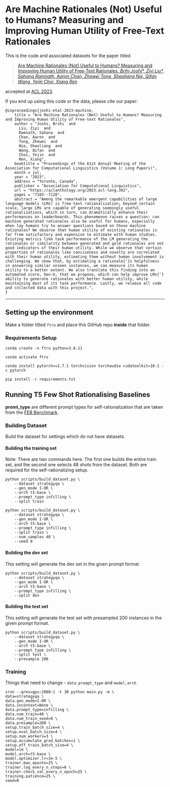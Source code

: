 # Are Machine Rationales (Not) Useful to Humans? Measuring and Improving Human Utility of Free-Text Rationales

This is the code and associated datasets for the paper titled 

>[Are Machine Rationales (Not) Useful to Humans? Measuring and Improving Human Utility of Free-Text Rationales. *Brihi Joshi\*, Ziyi Liu\*, Sahana Ramnath, Aaron Chan, Zhewei Tong, Shaoliang Nie, Qifan Wang, Yejin Choi, Xiang Ren*](https://aclanthology.org/2023.acl-long.392/)

accepted at [ACL 2023](https://2023.aclweb.org/).

If you end up using this code or the data, please cite our paper: 

```
@inproceedings{joshi-etal-2023-machine,
    title = "Are Machine Rationales (Not) Useful to Humans? Measuring and Improving Human Utility of Free-text Rationales",
    author = "Joshi, Brihi  and
      Liu, Ziyi  and
      Ramnath, Sahana  and
      Chan, Aaron  and
      Tong, Zhewei  and
      Nie, Shaoliang  and
      Wang, Qifan  and
      Choi, Yejin  and
      Ren, Xiang",
    booktitle = "Proceedings of the 61st Annual Meeting of the Association for Computational Linguistics (Volume 1: Long Papers)",
    month = jul,
    year = "2023",
    address = "Toronto, Canada",
    publisher = "Association for Computational Linguistics",
    url = "https://aclanthology.org/2023.acl-long.392",
    pages = "7103--7128",
    abstract = "Among the remarkable emergent capabilities of large language models (LMs) is free-text rationalization; beyond certain scale, large LMs are capable of generating seemingly useful rationalizations, which in turn, can dramatically enhance their performances on leaderboards. This phenomenon raises a question: can machine generated rationales also be useful for humans, especially when lay humans try to answer questions based on those machine rationales? We observe that human utility of existing rationales is far from satisfactory and expensive to estimate with human studies. Existing metrics like task performance of the LM generating the rationales or similarity between generated and gold rationales are not good indicators of their human utility. While we observe that certain properties of rationales like conciseness and novelty are correlated with their human utility, estimating them without human involvement is challenging. We show that, by estimating a rationale{'}s helpfulness in answering similar unseen instances, we can measure its human utility to a better extent. We also translate this finding into an automated score, Gen-U, that we propose, which can help improve LMs{'} ability to generate rationales with better human utility, while maintaining most of its task performance. Lastly, we release all code and collected data with this project.",
}
```

---------

## Setting up the environment

Make a folder titled ```ftru``` and place this GitHub repo __inside__ that folder.

### Requirements Setup

```conda create -n ftru python=3.8.11```

```conda activate ftru```

```conda install pytorch==1.7.1 torchvision torchaudio cudatoolkit=10.1 -c pytorch```

```pip install -r requirements.txt```

## Running T5 Few Shot Rationalising Baselines

__promt_type__ are different prompt types for self-rationalization that are taken from the [FEB Benchmark](https://aclanthology.org/2022.findings-naacl.31/).

### Building Dataset

Build the dataset for settings which do not have datasets.

#### Building the training set

Note: There are two commands here. The first one builds the entire train set, and the second one selects 48 shots from the dataset. Both are required for the self-rationalizing setup.

```
python scripts/build_dataset.py \
    --dataset strategyqa \
    --gen_mode I-OR \
    --arch t5-base \
    --prompt_type infilling \
    --split train

python scripts/build_dataset.py \
    --dataset strategyqa \
    --gen_mode I-OR \
    --arch t5-base \
    --prompt_type infilling \
    --split train \
    --num_samples 48 \
    --seed 0
```

#### Building the dev set

This setting will generate the dev set in the given prompt format.

```
python scripts/build_dataset.py \
    --dataset strategyqa \
    --gen_mode I-OR \
    --arch t5-base \
    --prompt_type infilling \
    --split dev 
```

#### Building the test set

This setting will generate the test set with presampled 200 instances in the given prompt format.

```
python scripts/build_dataset.py \
    --dataset strategyqa \
    --gen_mode I-OR \
    --arch t5-base \
    --prompt_type infilling \
    --split test \
    --presample 200
```

### Training

Things that need to change - ```data.prompt_type``` and ```model.arch```

```
srun --gres=gpu:2080:1 -t 30 python main.py -m \
data=strategyqa \
data.gen_mode=I-OR \
data.incontext=None \
data.prompt_type=infilling \
data.num_train=48 \
data.num_train_seed=0 \
data.presample=200 \
setup.train_batch_size=4 \
setup.eval_batch_size=4 \
setup.num_workers=3 \
setup.accumulate_grad_batches=1 \
setup.eff_train_batch_size=4 \
model=lm \
model.arch=t5-base \
model.optimizer.lr=3e-5 \
trainer.max_epochs=25 \
trainer.log_every_n_steps=6 \
trainer.check_val_every_n_epoch=25 \
training.patience=25 \
seed=0 
```


